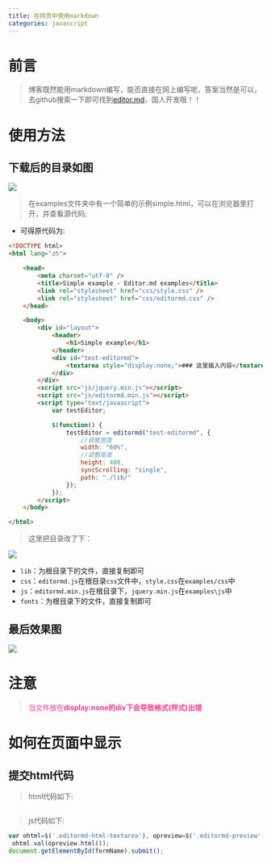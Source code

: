 ```yaml
---
title: 在网页中使用markdown
categories: javascript
---
```


# 前言
> 博客既然能用markdown编写，能否直接在网上编写呢，答案当然是可以，去github搜索一下即可找到[editor.md](https://github.com/pandao/editor.md)，国人开发哦！！

# 使用方法
## 下载后的目录如图
![](在网页中使用markdown/1.png)
> 在examples文件夹中有一个简单的示例simple.html，可以在浏览器里打开，并查看源代码;

- 可得原代码为:
``` html
<!DOCTYPE html>
<html lang="zh">

	<head>
		<meta charset="utf-8" />
		<title>Simple example - Editor.md examples</title>
		<link rel="stylesheet" href="css/style.css" />
		<link rel="stylesheet" href="css/editormd.css" />
	</head>

	<body>
		<div id="layout">
			<header>
				<h1>Simple example</h1>
			</header>
			<div id="test-editormd">
				<textarea style="display:none;">### 这里插入内容</textarea>
			</div>
		</div>
		<script src="js/jquery.min.js"></script>
		<script src="js/editormd.min.js"></script>
		<script type="text/javascript">
			var testEditor;

			$(function() {
				testEditor = editormd("test-editormd", {
    				//调整宽度
					width: "60%",
					//调整高度
					height: 400,
					syncScrolling: "single",
					path: "./lib/"
				});
			});
		</script>
	</body>

</html>
```
> 这里把目录改了下：

![](在网页中使用markdown/2.png)
- `lib`：为根目录下的文件，直接复制即可
- `css`：`editormd.js`在根目录`css`文件中，`style.css`在`examples/css`中
- `js`：`editormd.min.js`在根目录下，`jquery.min.js`在`examples\js`中
- `fonts`：为根目录下的文件，直接复制即可

## 最后效果图
![](在网页中使用markdown/3.png)

# 注意
> <font color='#FF3A8F'>当文件放在**display:none的div下会导致格式(样式)出错**</font>

# 如何在页面中显示
## 提交html代码
> html代码如下:

``` html

```
> js代码如下:

``` js
var ohtml=$('.editormd-html-textarea'), opreview=$('.editormd-preview').clone(); 
 ohtml.val(opreview.html());
document.getElementById(formName).submit();
```